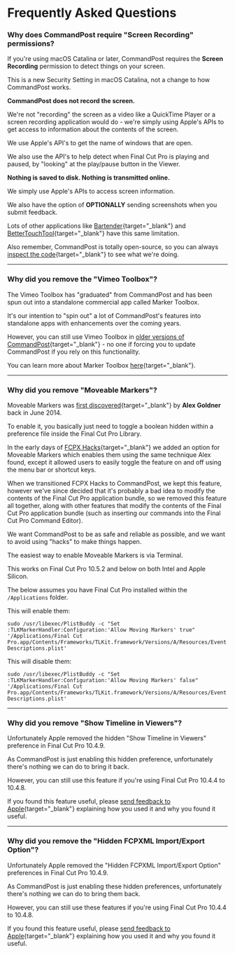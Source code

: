 # Frequently Asked Questions

### Why does CommandPost require "Screen Recording" permissions?

If you're using macOS Catalina or later, CommandPost requires the **Screen Recording** permission to detect things on your screen.

This is a new Security Setting in macOS Catalina, not a change to how CommandPost works.

**CommandPost does not record the screen.**

We're not "recording" the screen as a video like a QuickTime Player or a screen recording application would do - we're simply using Apple's APIs to get access to information about the contents of the screen.

We use Apple's API's to get the name of windows that are open.

We also use the API's to help detect when Final Cut Pro is playing and paused, by "looking" at the play/pause button in the Viewer.

**Nothing is saved to disk. Nothing is transmitted online.**

We simply use Apple's APIs to access screen information.

We also have the option of **OPTIONALLY** sending screenshots when you submit feedback.

Lots of other applications like [Bartender](https://www.macbartender.com/Screen-Recording-Permission/){target="_blank"} and [BetterTouchTool](https://folivora.ai/blog/post/13011/){target="_blank"} have this same limitation.

Also remember, CommandPost is totally open-source, so you can always [inspect the code](https://github.com/CommandPost/CommandPost){target="_blank"} to see what we're doing.

---

### Why did you remove the "Vimeo Toolbox"?

The Vimeo Toolbox has "graduated" from CommandPost and has been spun out into a standalone commercial app called Marker Toolbox.

It's our intention to "spin out" a lot of CommandPost's features into standalone apps with enhancements over the coming years.

However, you can still use Vimeo Toolbox in [older versions of CommandPost](https://github.com/CommandPost/CommandPost/releases){target="_blank"} - no one if forcing you to update CommandPost if you rely on this functionality.

You can learn more about Marker Toolbox [here](https://markertoolbox.io){target="_blank"}.

---

### Why did you remove "Moveable Markers"?

Moveable Markers was [first discovered](http://alex4d.com/notes/item/fcpx-movable-markers){target="_blank"} by **Alex Goldner** back in June 2014.

To enable it, you basically just need to toggle a boolean hidden within a preference file inside the Final Cut Pro Library.

In the early days of [FCPX Hacks](https://latenitefilms.com/blog/final-cut-pro-hacks/){target="_blank"} we added an option for Moveable Markers which enables them using the same technique Alex found, except it allowed users to easily toggle the feature on and off using the menu bar or shortcut keys.

When we transitioned FCPX Hacks to CommandPost, we kept this feature, however we've since decided that it's probably a bad idea to modify the contents of the Final Cut Pro application bundle, so we removed this feature all together, along with other features that modify the contents of the Final Cut Pro application bundle (such as inserting our commands into the Final Cut Pro Command Editor).

We want CommandPost to be as safe and reliable as possible, and we want to avoid using "hacks" to make things happen.

The easiest way to enable Moveable Markers is via Terminal.

This works on Final Cut Pro 10.5.2 and below on both Intel and Apple Silicon.

The below assumes you have Final Cut Pro installed within the `/Applications` folder.

This will enable them:

`sudo /usr/libexec/PlistBuddy -c "Set :TLKMarkerHandler:Configuration:'Allow Moving Markers' true" '/Applications/Final Cut Pro.app/Contents/Frameworks/TLKit.framework/Versions/A/Resources/EventDescriptions.plist'`

This will disable them:

`sudo /usr/libexec/PlistBuddy -c "Set :TLKMarkerHandler:Configuration:'Allow Moving Markers' false" '/Applications/Final Cut Pro.app/Contents/Frameworks/TLKit.framework/Versions/A/Resources/EventDescriptions.plist'`

---

### Why did you remove "Show Timeline in Viewers"?

Unfortunately Apple removed the hidden "Show Timeline in Viewers" preference in Final Cut Pro 10.4.9.

As CommandPost is just enabling this hidden preference, unfortunately there's nothing we can do to bring it back.

However, you can still use this feature if you're using Final Cut Pro 10.4.4 to 10.4.8.

If you found this feature useful, please [send feedback to Apple](https://www.apple.com/feedback/finalcutpro/){target="_blank"} explaining how you used it and why you found it useful.

---

### Why did you remove the "Hidden FCPXML Import/Export Option"?

Unfortunately Apple removed the "Hidden FCPXML Import/Export Option" preferences in Final Cut Pro 10.4.9.

As CommandPost is just enabling these hidden preferences, unfortunately there's nothing we can do to bring them back.

However, you can still use these features if you're using Final Cut Pro 10.4.4 to 10.4.8.

If you found this feature useful, please [send feedback to Apple](https://www.apple.com/feedback/finalcutpro/){target="_blank"} explaining how you used it and why you found it useful.